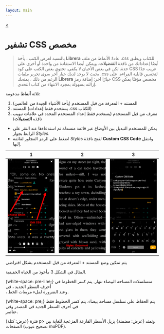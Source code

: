 ```yaml
---
layout: main
---
```

[<](/wiki/faq/ar)

# تشفير CSS مخصص

> بالنسبة لعرض الكتب ، يأخذ **Librera** عادةً الأنماط من ملف .css للكتاب ويطبق أيضًا إعداداتك من نافذة **التفضيلات**. ويمكن أيضا الاستفادة من واحدة أو أخرى على حدة. لكن في بعض الأحيان لا يكفي. تحتوي بعض الكتب على كود CSS غريب جدًا بحيث لا يوجد لديك خيار آخر سوى تحرير ملفات .css لتحسين قابلية القراءة. على الرغم من ذلك ، يمنحك **Librera** خيارًا آخر: إضافة رمز CSS مخصص مؤقتًا يمكن إزالته بسهولة بمجرد الانتهاء من كتاب التحدي.

ثلاثة **أنماط** مدعومة:

1. المستند + المعرفة من قبل المستخدم (يأخذ الأشياء الجيدة من العالمين)
2. المستند (يستخدم فقط إعدادات .css للكتاب)
3. معرف من قبل المستخدم (يستخدم فقط إعداد المستخدم المحدد في علامات تبويب نافذة **التفضيلات**)

* يمكن للمستخدم التبديل بين الأوضاع عبر قائمة منسدلة تم استدعاءها عند النقر على الرابط بجوار _Styles_.
* اضغط على الرمز المجاور لقائمة _Styles_ لفتح نافذة **Custom CSS Code** وانتقل إليها.

|1|2|3|
|-|-|-|
|![](1.png)|![](2.png)|![](3.png)|


يتم تمكين وضع المستند + المعرفة من قبل المستخدم بشكل افتراضي

المثال في الشكل 3 مأخوذ من الحياة الحقيقية.

{white-space: pre-line;}
متسلسلات المساحة البيضاء تنهار. يتم كسر الخطوط في أحرف السطر الجديد ، في <br> ، وعند الضرورة لملء مربعات الخط.

{white-space: pre;}
يتم الحفاظ على تسلسل مساحة بيضاء. يتم كسر الخطوط فقط في أحرف السطر الجديد في المصدر وفي <br> عناصر.

فترة {عرض: كتلة}
p&gt; وتمتد {عرض: مضمنة}
يزيل الأسطر الفارغة المزعجة للغاية بين الصفحات (تصحيح عيوب muPDF).

